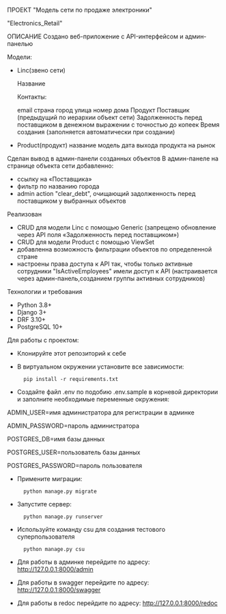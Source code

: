 ПРОЕКТ "Модель сети по продаже электроники"

"Electronics_Retail"
        
ОПИСАНИЕ
Создано веб-приложение с API-интерфейсом и админ-панелью

Модели:

* Linc(звено сети)
  
  Название
  
  Контакты:
  
    email
    страна
    город
    улица
    номер дома
  Продукт
  Поставщик (предыдущий по иерархии объект сети)
  Задолженность перед поставщиком в денежном выражении с точностью до копеек
  Время создания (заполняется автоматически при создании)
  
* Product(продукт)
    название
    модель
    дата выхода продукта на рынок
  
Сделан вывод в админ-панели созданных объектов
  В админ-панеле на странице объекта сети добавленно:
  * ссылку на «Поставщика»
  * фильтр по названию города
  * admin action "clear_debt", очищающий задолженность перед поставщиком у выбранных объектов

Реализован 
  * CRUD для модели Linc с помощью Generic
  (запрещено обновление через API поля «Задолженность перед поставщиком»)
  * CRUD для модели Product с помощью ViewSet 
  * добавленна возможность фильтрации объектов по определенной стране
  * настроены права доступа к API так, чтобы только активные сотрудники "IsActiveEmployees" имели доступ к API
    (настраивается через админ-панель,созданием группы активных сотрудников)

Технологии и требования
* Python 3.8+
* Django 3+
* DRF 3.10+
* PostgreSQL 10+

Для работы с проектом: 

* Клонируйте этот репозиторий к себе

* В виртуальном окружении установите все зависимости:

        pip install -r requirements.txt

* Создайте файл .env по подобию .env.sample в корневой директории и заполните необходимые переменные окружения:

ADMIN_USER=имя администратора для регистрации в админке

ADMIN_PASSWORD=пароль администратора

POSTGRES_DB=имя базы данных

POSTGRES_USER=пользователь базы данных 

POSTGRES_PASSWORD=пароль пользователя

* Примените миграции:

        python manage.py migrate

* Запустите сервер:

        python manage.py runserver

* Используйте команду csu для создания тестового суперпользователя

        python manage.py csu

* Для работы в админке перейдите по адресу: http://127.0.0.1:8000/admin
* Для работы в swagger перейдите по адресу: http://127.0.0.1:8000/swagger
* Для работы в redoc перейдите по адресу: http://127.0.0.1:8000/redoc
